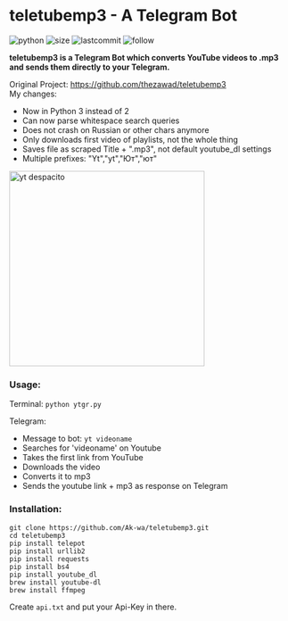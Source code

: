 # teletubemp3 - A Telegram Bot
![python](https://img.shields.io/pypi/pyversions/Django.svg)
![size](https://img.shields.io/github/size/ak-wa/teletubemp3/ytgr.py.svg)
![lastcommit](https://img.shields.io/github/last-commit/ak-wa/teletubemp3.svg)
![follow](https://img.shields.io/github/followers/ak-wa.svg?label=Follow&style=social)

**teletubemp3 is a Telegram Bot which converts YouTube videos to .mp3 and sends them directly to your Telegram.** 
  
Original Project: https://github.com/thezawad/teletubemp3  
My changes:  
* Now in Python 3 instead of 2  
* Can now parse whitespace search queries  
* Does not crash on Russian or other chars anymore
* Only downloads first video of playlists, not the whole thing
* Saves file as scraped Title + ".mp3", not default youtube_dl settings
* Multiple prefixes: "Yt","yt","Ют","ют"

<img alt="yt despacito" src="https://raw.githubusercontent.com/thezawad/teletubemp3/master/screenshot.png" width="350">

### Usage:
Terminal:
`python ytgr.py`  
  
Telegram:  
* Message to bot: `yt videoname`
* Searches for 'videoname' on Youtube
* Takes the first link from YouTube
* Downloads the video
* Converts it to mp3
* Sends the youtube link + mp3 as response on Telegram

### Installation:
```
git clone https://github.com/Ak-wa/teletubemp3.git
cd teletubemp3
pip install telepot
pip install urllib2
pip install requests
pip install bs4
pip install youtube_dl
brew install youtube-dl
brew install ffmpeg
```
Create `api.txt` and put your Api-Key in there.
